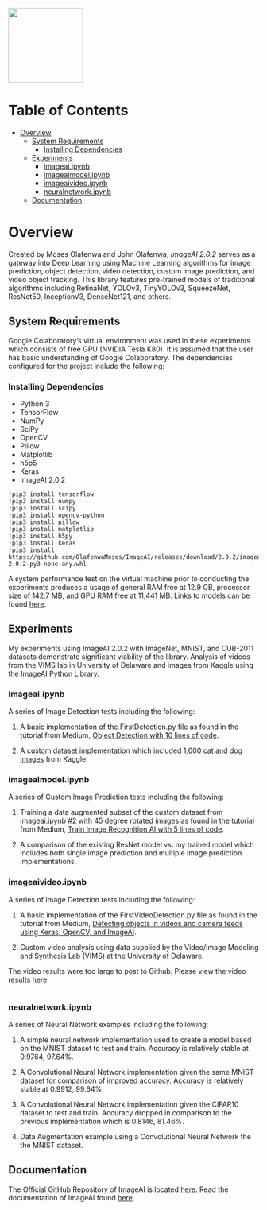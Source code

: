 <img src="http://imageai.org/xlogo2.png.pagespeed.ic.0XXrMSSEh2.png" width="150" height="150"></img>
# Table of Contents

- [Overview](#overview)
  - [System Requirements](#system-requirements)
    - [Installing Dependencies](#installing-dependencies)
  - [Experiments](#experiments)
    - [imageai.ipynb](#imageaiipynb)
    - [imageaimodel.ipynb](#imageaimodelipynb)
    - [imageaivideo.ipynb](#imageaivideoipynb)
    - [neuralnetwork.ipynb](#neuralnetworkipynb)
  - [Documentation](#documentation)
  
<a name="overview"></a>
# Overview
Created by Moses Olafenwa and John Olafenwa, *ImageAI 2.0.2* serves as a gateway into Deep Learning using Machine Learning algorithms for image prediction, object detection, video detection, custom image prediction, and video object tracking.  This library features pre-trained models of traditional algorithms including RetinaNet, YOLOv3, TinyYOLOv3, SqueezeNet, ResNet50, InceptionV3, DenseNet121, and others.

<a name="requirements"></a>
## System Requirements
Google Colaboratory’s virtual environment was used in these experiments which consists of free GPU (NVIDIA Tesla K80). It is assumed that the user has basic understanding of Google Colaboratory. The dependencies configured for the project include the following:

<a name="dependencies"></a>
### Installing Dependencies
- Python 3
- TensorFlow
- NumPy
- SciPy
- OpenCV
- Pillow
- Matplotlib
- h5p5
- Keras
- ImageAI 2.0.2

```
!pip3 install tensorflow
!pip3 install numpy
!pip3 install scipy
!pip3 install opencv-python
!pip3 install pillow
!pip3 install matplotlib
!pip3 install h5py
!pip3 install keras
!pip3 install https://github.com/OlafenwaMoses/ImageAI/releases/download/2.0.2/imageai-2.0.2-py3-none-any.whl
```

A system performance test on the virtual machine prior to conducting the experiments produces a usage of general RAM free at 12.9 GB, processor size of 142.7 MB, and GPU RAM free at 11,441 MB. Links to models can be found [here](https://drive.google.com/drive/folders/1YsJelqbMTzqijU1sJYZNOBjeSGDHNfnA?usp=sharing).

<a name="experiments"></a>
## Experiments
My experiments using ImageAI 2.0.2 with ImageNet, MNIST, and CUB-2011 datasets demonstrate significant viability of the library. Analysis of videos from the VIMS lab in University of Delaware and images from Kaggle using the ImageAI Python Library.

<a name="imageai"></a>
### imageai.ipynb
A series of Image Detection tests including the following: 

1. A basic implementation of the FirstDetection.py file as found in the tutorial from Medium, [Object Detection with 10 lines of code](https://towardsdatascience.com/object-detection-with-10-lines-of-code-d6cb4d86f606). 

2. A custom dataset implementation which included [1,000 cat and dog images](https://www.kaggle.com/dhainjeamita/dogs-and-cats-image-classification) from Kaggle. 

<a name="imageaimodel"></a>
### imageaimodel.ipynb
A series of Custom Image Prediction tests including the following: 

1. Training a data augmented subset of the custom dataset from imageai.ipynb #2 with 45 degree rotated images as found in the tutorial from Medium, [Train Image Recognition AI with 5 lines of code](https://towardsdatascience.com/train-image-recognition-ai-with-5-lines-of-code-8ed0bdd8d9ba). 

2. A comparison of the existing ResNet model vs. my trained model which includes both single image prediction and multiple image prediction implementations.

<a name="imageaivideo"></a>
### imageaivideo.ipynb
A series of Image Detection tests including the following:  

1. A basic implementation of the FirstVideoDetection.py file as found in the tutorial from Medium, [Detecting objects in videos and camera feeds using Keras, OpenCV, and ImageAI](https://heartbeat.fritz.ai/detecting-objects-in-videos-and-camera-feeds-using-keras-opencv-and-imageai-c869fe1ebcdb).

2. Custom video analysis using data supplied by the Video/Image Modeling and Synthesis Lab (VIMS) at the University of Delaware.

The video results were too large to post to Github. Please view the video results [here](https://drive.google.com/drive/folders/1jltSszrswJDLXHnJPKKzhWIc4y1MchnD?usp=sharing).

<img source="https://github.com/fraziermatthew/ImageAI/blob/master/video/results/graph1.png?raw=true"></img>

<a name="neuralnetwork"></a>
### neuralnetwork.ipynb
A series of Neural Network examples including the following:

1. A simple neural network implementation used to create a model based on the MNIST dataset to test and train. Accuracy is relatively stable at 0.9764, 97.64%.

2. A Convolutional Neural Network implementation given the same MNIST dataset for comparison of improved accuracy. Accuracy is relatively stable at 0.9912, 99.64%.

3. A Convolutional Neural Network implementation given the CIFAR10 dataset to test and train. Accuracy dropped in comparison to the previous implementation which is 0.8146, 81.46%.

4. Data Augmentation example using a Convolutional Neural Network the the MNIST dataset.

<a name="documentation"></a>
## Documentation
The Official GitHub Repository of ImageAI is located [here](https://github.com/OlafenwaMoses/ImageAI). Read the documentation of ImageAI found [here](https://imageai.readthedocs.io/en/latest/index.html).
